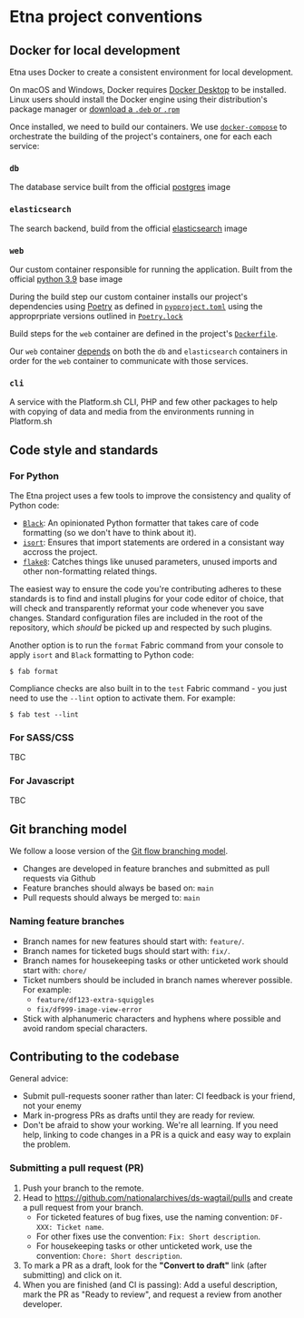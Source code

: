 # Etna project conventions

## Docker for local development

Etna uses Docker to create a consistent environment for local development.

On macOS and Windows, Docker requires [Docker
Desktop](https://www.docker.com/products/docker-desktop) to be installed. Linux
users should install the Docker engine using their distribution's package
manager or [download a `.deb` or
`.rpm`](https://docs.docker.com/engine/install/)

Once installed, we need to build our containers. We use
[`docker-compose`](https://docs.docker.com/compose/) to orchestrate the
building of the project's containers, one for each each service:

### `db`

The database service built from the official [postgres](https://hub.docker.com/_/postgres/) image

### `elasticsearch`

The search backend, build from the official [elasticsearch](https://hub.docker.com/_/elasticsearch/) image

### `web`

Our custom container responsible for running the application. Built from the
official [python 3.9](https://hub.docker.com/_/python/) base image

During the build step our custom container installs our project's dependencies
using [Poetry](https://python-poetry.org) as defined in
[`pypproject.toml`](pyproject.toml) using the approprpriate versions outlined
in [`Poetry.lock`](Poetry.lock)

Build steps for the `web` container are defined in the project's [`Dockerfile`](Dockerfile).

Our `web` container
[depends](https://docs.docker.com/compose/compose-file/compose-file-v3/#depends_on)
on both the `db` and `elasticsearch` containers in order for the `web`
container to communicate with those services.

### `cli`

A service with the Platform.sh CLI, PHP and few other packages to help with copying of data and media from the environments running in Platform.sh

## Code style and standards

### For Python

The Etna project uses a few tools to improve the consistency and quality of Python code:

- [``Black``](https://black.readthedocs.io/en/stable/): An opinionated Python formatter that takes care of code formatting (so we don't have to think about it).
- [``isort``](https://pycqa.github.io/isort/): Ensures that import statements are ordered in a consistant way accross the project.
- [``flake8``](https://flake8.pycqa.org/en/stable/): Catches things like unused parameters, unused imports and other non-formatting related things.

The easiest way to ensure the code you're contributing adheres to these standards is to find and install plugins for your code editor of choice, that will check and transparently reformat your code whenever you save changes. Standard configuration files are included in the root of the repository, which *should* be picked up and respected by such plugins.

Another option is to run the `format` Fabric command from your console to apply `isort` and `Black` formatting to Python code:

```console
$ fab format
```

Compliance checks are also built in to the `test` Fabric command - you just need to use the ``--lint`` option to activate them. For example:

```console
$ fab test --lint
```

### For SASS/CSS

TBC

### For Javascript

TBC

## Git branching model

We follow a loose version of the [Git flow branching model](https://nvie.com/posts/a-successful-git-branching-model/).

- Changes are developed in feature branches and submitted as pull requests via Github
- Feature branches should always be based on: `main`
- Pull requests should always be merged to: `main`

### Naming feature branches

- Branch names for new features should start with: `feature/`.
- Branch names for ticketed bugs should start with: `fix/`.
- Branch names for housekeeping tasks or other unticketed work should start with: `chore/`
- Ticket numbers should be included in branch names wherever possible. For example:
    - `feature/df123-extra-squiggles`
    - `fix/df999-image-view-error`
- Stick with alphanumeric characters and hyphens where possible and avoid random special characters.

## Contributing to the codebase

General advice:

- Submit pull-requests sooner rather than later: CI feedback is your friend, not your enemy
- Mark in-progress PRs as drafts until they are ready for review.
- Don't be afraid to show your working. We're all learning. If you need help, linking to code changes in a PR is a quick and easy way to explain the problem.

### Submitting a pull request (PR)

1. Push your branch to the remote.
2. Head to https://github.com/nationalarchives/ds-wagtail/pulls and create a pull request from your branch.
    - For ticketed features of bug fixes, use the naming convention: `DF-XXX: Ticket name`.
    - For other fixes use the convention: `Fix: Short description`.
    - For housekeeping tasks or other unticketed work, use the convention: `Chore: Short description`.
3. To mark a PR as a draft, look for the **"Convert to draft"** link (after submitting) and click on it.
4. When you are finished (and CI is passing): Add a useful description, mark the PR as "Ready to review", and request a review from another developer.
